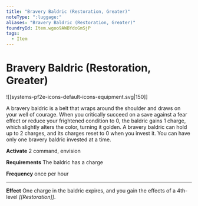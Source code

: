 ```yaml
---
title: "Bravery Baldric (Restoration, Greater)"
noteType: ":luggage:"
aliases: "Bravery Baldric (Restoration, Greater)"
foundryId: Item.wgoo9AWBYdoGmSjP
tags:
  - Item
---
```


# Bravery Baldric (Restoration, Greater)
![[systems-pf2e-icons-default-icons-equipment.svg|150]]

A bravery baldric is a belt that wraps around the shoulder and draws on your well of courage. When you critically succeed on a save against a fear effect or reduce your frightened condition to 0, the baldric gains 1 charge, which slightly alters the color, turning it golden. A bravery baldric can hold up to 2 charges, and its charges reset to 0 when you invest it. You can have only one bravery baldric invested at a time.

**Activate** 2 command, envision

**Requirements** The baldric has a charge

**Frequency** once per hour

* * *

**Effect** One charge in the baldric expires, and you gain the effects of a 4th-level _[[Restoration]]_.

